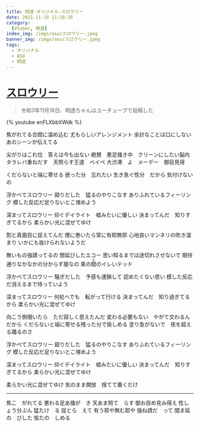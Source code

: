 ```yaml
---
title: 明透-オリジナル-スロウリー
date: 2021-11-18 11:18:28
category:
  [Vtuber, 明透]
index_img: /imgs/asu/スロウリー.jpeg
banner_img: /imgs/asu/スロウリー.jpeg
tags:
  - オリジナル
  - ASU
  - 明透
---
```


<script src='/js/diy/resize-ifram.js'></script>

# [スロウリー](https://www.youtube.com/watch?v=enFLXbbXWdk)

> 令和3年11月18日、明透ちゃんはユーチューブで投稿した

{% youtube enFLXbbXWdk %}

焦がれてる合間に溜め込む
尤もらしいアレンジメント
余計なことは口にしない
あのシーンが伝えてる

尖がりはこれ位　答えは今も出ない
絶賛　悪足掻き中　クリーンにしたい脳内
タラレバ重ねだす　天照らす王道　ベイベ
大渋滞　よ　メーデー　御目見得

くだらないと端に寄せる
嵌った分　忘れたい
生き急ぐ性分　だから
気付けないの

浮かべてスロウリー
廻りだした　猛るのやりこなす
ありふれているフィーリング
模した反応だ足りないとこ埋めよう

深まってスロウリー
仰ぐデイライト　嘘みたいに優しい
決まってんだ　知りすぎてるから
柔らかい光に混ぜてゆけ

割と真面目に捉えてんだ
煙に巻いたら常に有耶無耶
心地良いマンネリの吹き溜まり
いかにも抜けられないようだ

無いもの強請ってるの
間延びしたエコー
思い知るまでは途切れさせないで
期待通りなかなかの分からず屋なの
<ruby>束の<rt></rt>間<rt>ま</rt>のイレいテッド</ruby>

浮かべてスロウリー
騒ぎだした　予感も連鎖して
認めたくない思い
模した反応だ消えるまで待っていよう

深まってスロウリー
何処へでも　転がって行ける
決まってんだ　知り過ぎてるから
柔らかい光に混ぜてゆけ

向こう側覗いたら　ただ寂しく思えたんだ
変わる必要もない　やがて交わるんだから
くだらないと端に寄せる残った分で愉しめる
塗り急がないで　夜を超える踊るのさ

浮かべてスロウリー
廻りだした　猛るのやりこなす
ありふれているフィーリング
模した反応だ足りないとこ埋めよう

深まってスロウリー
仰ぐデイライト　嘘みたいに優しい
決まってんだ　知りすぎてるから
柔らかい光に混ぜてゆけ

柔らかい光に混ぜてゆけ
気のまま開放　捨てて置くだけ

- - -

焦こ　がれてる
悪わる足あ掻が　き
天あま照て　らす
御お目め見み得え
性しょう分ぶん
猛たけ　る
捉とら　えて
有う耶や無む耶や
強ね請だ　って
間ま延の　びした
愉たの　しめる
